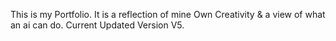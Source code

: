 This is my Portfolio.
It is a reflection of mine Own Creativity & a view of what an ai can do.
Current Updated Version V5.
